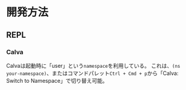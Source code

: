 # 開発方法

## REPL

### Calva

Calvaは起動時に「user」という`namespace`を利用している。
これは、`(ns your-namespace)`、またはコマンドパレット`Ctrl + Cmd + p`から「Calva: Switch to Namespace」で切り替え可能。
